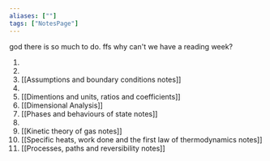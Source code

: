 ```yaml
---
aliases: [""]
tags: ["NotesPage"]
---
```


god there is so much to do. ffs why can't we have a reading week?

1) 
2) 
3) [[Assumptions and boundary conditions notes]]
4) 
5) [[Dimentions and units, ratios and coefficients]]
6) [[Dimensional Analysis]]
7) [[Phases and behaviours of state notes]]
8) 
9) [[Kinetic theory of gas notes]]
10) [[Specific heats, work done and the first law of thermodynamics notes]]
11) [[Processes, paths and reversibility notes]]